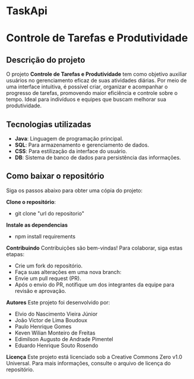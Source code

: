 # TaskApi
# Controle de Tarefas e Produtividade

## **Descrição do projeto**
O projeto **Controle de Tarefas e Produtividade** tem como objetivo auxiliar usuários no gerenciamento eficaz de suas atividades diárias. Por meio de uma interface intuitiva, é possível criar, organizar e acompanhar o progresso de tarefas, promovendo maior eficiência e controle sobre o tempo. Ideal para indivíduos e equipes que buscam melhorar sua produtividade.

## **Tecnologias utilizadas**
- **Java**: Linguagem de programação principal.
- **SQL**: Para armazenamento e gerenciamento de dados.
- **CSS**: Para estilização da interface do usuário.
- **DB**: Sistema de banco de dados para persistência das informações.

## **Como baixar o repositório**
Siga os passos abaixo para obter uma cópia do projeto:

**Clone o repositório**:
   - git clone "url do repositorio"

**Instale as dependencias**
  - npm install requirements
    
**Contribuindo**
  Contribuições são bem-vindas! Para colaborar, siga estas etapas:
  - Crie um fork do repositório.
  - Faça suas alterações em uma nova branch:
  - Envie um pull request (PR).
  - Após o envio do PR, notifique um dos integrantes da equipe para revisão e aprovação.

**Autores**
  Este projeto foi desenvolvido por:
  - Elvio do Nascimento Vieira Júnior
  - João Victor de Lima Boudoux
  - Paulo Henrique Gomes
  - Keven Wilian Monteiro de Freitas
  - Edimilson Augusto de Andrade Pimentel
  - Eduardo Henrique Souto Rosendo

**Licença**
  Este projeto está licenciado sob a Creative Commons Zero v1.0 Universal. Para mais informações, consulte o arquivo de licença do repositório.
